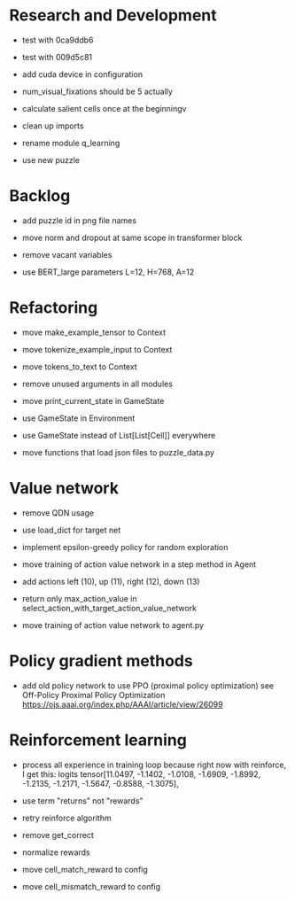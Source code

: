 # Research and Development

- test with 0ca9ddb6
- test with 009d5c81
- add cuda device in configuration
- num_visual_fixations should be 5 actually
- calculate salient cells once at the beginningv
- clean up imports
- rename module q_learning

- use new puzzle

# Backlog

- add puzzle id in png file names

- move norm and dropout at same scope in transformer block

- remove vacant variables

- use BERT_large parameters L=12, H=768, A=12


# Refactoring

- move make_example_tensor to Context
- move tokenize_example_input to Context
- move tokens_to_text to Context

- remove unused arguments in all modules
- move print_current_state in GameState
- use GameState in Environment
- use GameState instead of List[List[Cell]] everywhere

- move functions that load json files to puzzle_data.py

# Value network

- remove QDN usage
- use load_dict for target net
- implement epsilon-greedy policy for random exploration

- move training of action value network in a step method in Agent
- add actions left (10), up (11), right (12), down (13)
- return only max_action_value in select_action_with_target_action_value_network

- move training of action value network to agent.py

# Policy gradient methods

- add old policy network to use PPO (proximal policy optimization)
    see Off-Policy Proximal Policy Optimization
        https://ojs.aaai.org/index.php/AAAI/article/view/26099

# Reinforcement learning

- process all experience in training loop because right now with reinforce, I get this:
logits tensor[11.0497, -1.1402, -1.0108, -1.6909, -1.8992, -1.2135, -1.2171, -1.5647,
         -0.8588, -1.3075],
- use term "returns" not "rewards"

- retry reinforce algorithm
- remove get_correct

- normalize rewards
- move cell_match_reward to config
- move cell_mismatch_reward to config
